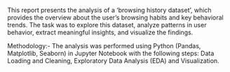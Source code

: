 This report presents the analysis of a ‘browsing history dataset’, which provides the overview about the user’s browsing habits and key behavioral trends. The task was to explore this dataset, analyze patterns in user behavior, extract meaningful insights, and visualize the findings.

Methodology:-
The analysis was performed using Python (Pandas, Matplotlib, Seaborn) in Jupyter Notebook with the following steps: Data Loading and Cleaning, Exploratory Data Analysis (EDA) and Visualization.
